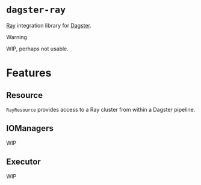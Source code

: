 # `dagster-ray`

[Ray](https://github.com/ray-project/ray) integration library for [Dagster](https://github.com/dagster-io/dagster).

> [!WARNING]  
> WIP, perhaps not usable.

# Features

## Resource

`RayResource` provides access to a Ray cluster from within a Dagster pipeline. 

## IOManagers
WIP

## Executor
WIP

